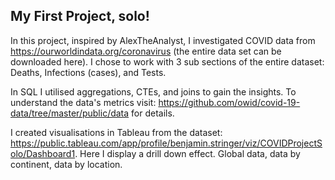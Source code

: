 ## My First Project, solo!

In this project, inspired by AlexTheAnalyst, I investigated COVID data from https://ourworldindata.org/coronavirus (the entire data set can be downloaded here).
I chose to work with 3 sub sections of the entire dataset: Deaths, Infections (cases), and Tests. 

In SQL I utilised aggregations, CTEs, and joins to gain the insights. To understand the data's metrics visit: https://github.com/owid/covid-19-data/tree/master/public/data for details.

I created visualisations in Tableau from the dataset: https://public.tableau.com/app/profile/benjamin.stringer/viz/COVIDProjectSolo/Dashboard1.
Here I display a drill down effect. Global data, data by continent, data by location.
